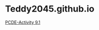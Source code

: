 # Teddy2045.github.io


<a href ="https://teddy2045.github.io/PCDE-Activity-9.1"> PCDE-Activity 9.1 </a>
